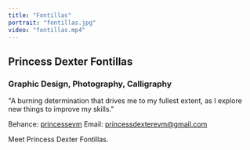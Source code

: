 ```yaml
---
title: "Fontillas"
portrait: "fontillas.jpg"
video: "fontillas.mp4"
---
```


## Princess Dexter Fontillas
### Graphic Design, Photography, Calligraphy

"A burning determination that drives me to my fullest extent, as I explore new things to improve my skills."

Behance: [princessevm](http://www.behance.com/princessevm)
Email: [princessdexterevm@gmail.com](mailto:princessdexterevm@gmail.com)

Meet Princess Dexter Fontillas.